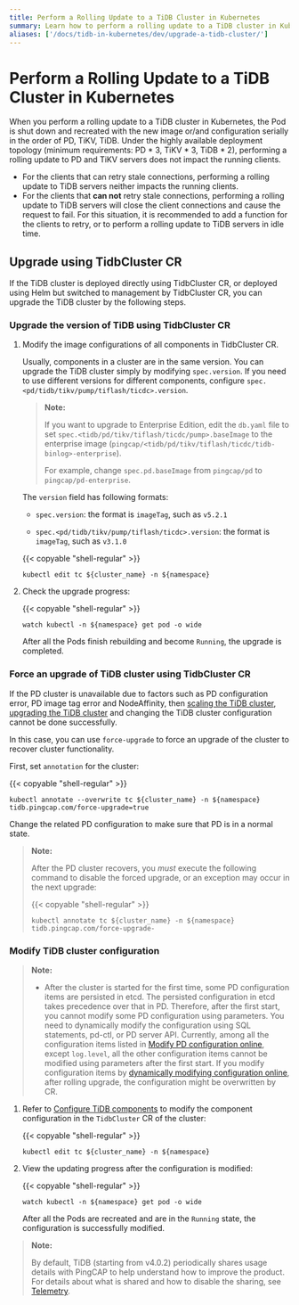 ```yaml
---
title: Perform a Rolling Update to a TiDB Cluster in Kubernetes
summary: Learn how to perform a rolling update to a TiDB cluster in Kubernetes.
aliases: ['/docs/tidb-in-kubernetes/dev/upgrade-a-tidb-cluster/']
---
```


# Perform a Rolling Update to a TiDB Cluster in Kubernetes

When you perform a rolling update to a TiDB cluster in Kubernetes, the Pod is shut down and recreated with the new image or/and configuration serially in the order of PD, TiKV, TiDB. Under the highly available deployment topology (minimum requirements: PD \* 3, TiKV \* 3, TiDB \* 2), performing a rolling update to PD and TiKV servers does not impact the running clients.

+ For the clients that can retry stale connections, performing a rolling update to TiDB servers neither impacts the running clients.
+ For the clients that **can not** retry stale connections, performing a rolling update to TiDB servers will close the client connections and cause the request to fail. For this situation, it is recommended to add a function for the clients to retry, or to perform a rolling update to TiDB servers in idle time.

## Upgrade using TidbCluster CR

If the TiDB cluster is deployed directly using TidbCluster CR, or deployed using Helm but switched to management by TidbCluster CR, you can upgrade the TiDB cluster by the following steps.

### Upgrade the version of TiDB using TidbCluster CR

1. Modify the image configurations of all components in TidbCluster CR.

    Usually, components in a cluster are in the same version. You can upgrade the TiDB cluster simply by modifying `spec.version`. If you need to use different versions for different components, configure `spec.<pd/tidb/tikv/pump/tiflash/ticdc>.version`.

    > **Note:**
    >
    > If you want to upgrade to Enterprise Edition, edit the `db.yaml` file to set `spec.<tidb/pd/tikv/tiflash/ticdc/pump>.baseImage` to the enterprise image (`pingcap/<tidb/pd/tikv/tiflash/ticdc/tidb-binlog>-enterprise`).
    >
    > For example, change `spec.pd.baseImage` from `pingcap/pd` to `pingcap/pd-enterprise`.

    The `version` field has following formats:

    - `spec.version`: the format is `imageTag`, such as `v5.2.1`

    - `spec.<pd/tidb/tikv/pump/tiflash/ticdc>.version`: the format is `imageTag`, such as `v3.1.0`

    {{< copyable "shell-regular" >}}

    ```shell
    kubectl edit tc ${cluster_name} -n ${namespace}
    ```

2. Check the upgrade progress:

    {{< copyable "shell-regular" >}}

    ```shell
    watch kubectl -n ${namespace} get pod -o wide
    ```

    After all the Pods finish rebuilding and become `Running`, the upgrade is completed.

### Force an upgrade of TiDB cluster using TidbCluster CR

If the PD cluster is unavailable due to factors such as PD configuration error, PD image tag error and NodeAffinity, then [scaling the TiDB cluster](scale-a-tidb-cluster.md), [upgrading the TiDB cluster](#upgrade-the-version-of-tidb-using-tidbcluster-cr) and changing the TiDB cluster configuration cannot be done successfully.

In this case, you can use `force-upgrade` to force an upgrade of the cluster to recover cluster functionality.

First, set `annotation` for the cluster:

{{< copyable "shell-regular" >}}

```shell
kubectl annotate --overwrite tc ${cluster_name} -n ${namespace} tidb.pingcap.com/force-upgrade=true
```

Change the related PD configuration to make sure that PD is in a normal state.

> **Note:**
>
> After the PD cluster recovers, you *must* execute the following command to disable the forced upgrade, or an exception may occur in the next upgrade:
>
> {{< copyable "shell-regular" >}}
>
> ```shell
> kubectl annotate tc ${cluster_name} -n ${namespace} tidb.pingcap.com/force-upgrade-
> ```

### Modify TiDB cluster configuration

> **Note:**
>
> - After the cluster is started for the first time, some PD configuration items are persisted in etcd. The persisted configuration in etcd takes precedence over that in PD. Therefore, after the first start, you cannot modify some PD configuration using parameters. You need to dynamically modify the configuration using SQL statements, pd-ctl, or PD server API. Currently, among all the configuration items listed in [Modify PD configuration online](https://docs.pingcap.com/tidb/stable/dynamic-config#modify-pd-configuration-online), except `log.level`, all the other configuration items cannot be modified using parameters after the first start.
> If you modify configuration items by [dynamically modifying configuration online](https://docs.pingcap.com/tidb/stable/dynamic-config), after rolling upgrade, the configuration might be overwritten by CR.

1. Refer to [Configure TiDB components](configure-a-tidb-cluster.md#configure-tidb-components) to modify the component configuration in the `TidbCluster` CR of the cluster:

    {{< copyable "shell-regular" >}}

    ```shell
    kubectl edit tc ${cluster_name} -n ${namespace}
    ```

2. View the updating progress after the configuration is modified:

    {{< copyable "shell-regular" >}}

    ```shell
    watch kubectl -n ${namespace} get pod -o wide
    ```

    After all the Pods are recreated and are in the `Running` state, the configuration is successfully modified.

> **Note:**
>
> By default, TiDB (starting from v4.0.2) periodically shares usage details with PingCAP to help understand how to improve the product. For details about what is shared and how to disable the sharing, see [Telemetry](https://docs.pingcap.com/tidb/stable/telemetry).
